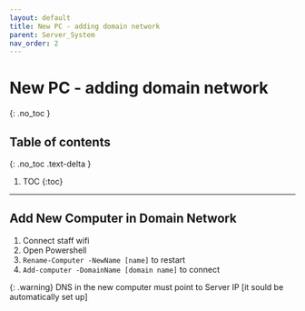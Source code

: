 ```yaml
---
layout: default
title: New PC - adding domain network
parent: Server_System
nav_order: 2
---
```


# New PC - adding domain network
{: .no_toc }

## Table of contents
{: .no_toc .text-delta }

1. TOC
{:toc}

---

## Add New Computer in Domain Network  
1. Connect staff wifi 
2. Open Powershell 
3. `Rename-Computer -NewName [name]` to restart  
4. `Add-computer -DomainName [domain name]` to connect

{: .warning}
DNS in the new computer must point to Server IP [it sould be automatically set up]